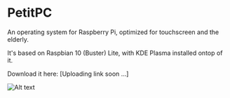 # PetitPC
An operating system for Raspberry Pi, optimized for touchscreen and the elderly.

It's based on Raspbian 10 (Buster) Lite, with KDE Plasma installed ontop of it.

Download it here:
[Uploading link soon ...]

![Alt text](main/piwiz1.png?raw=true "Title")

